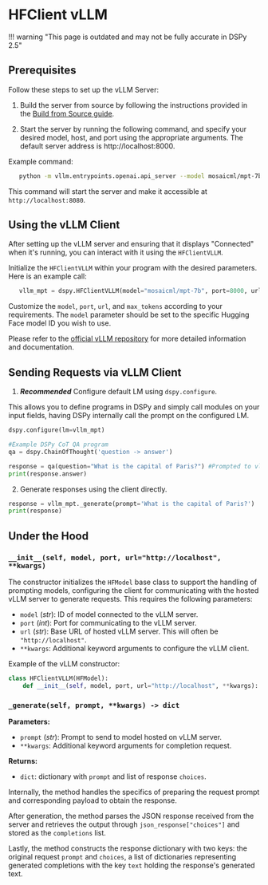 # HFClient vLLM

!!! warning "This page is outdated and may not be fully accurate in DSPy 2.5"


## Prerequisites

Follow these steps to set up the vLLM Server:

1. Build the server from source by following the instructions provided in the [Build from Source guide](https://vllm.readthedocs.io/en/latest/getting_started/installation.html#build-from-source).

2. Start the server by running the following command, and specify your desired model, host, and port using the appropriate arguments. The default server address is http://localhost:8000.

Example command:

```bash
   python -m vllm.entrypoints.openai.api_server --model mosaicml/mpt-7b --port 8000
```

This command will start the server and make it accessible at `http://localhost:8080`.

## Using the vLLM Client

After setting up the vLLM server and ensuring that it displays "Connected" when it's running, you can interact with it using the `HFClientVLLM`.

Initialize the `HFClientVLLM` within your program with the desired parameters. Here is an example call:

```python
   vllm_mpt = dspy.HFClientVLLM(model="mosaicml/mpt-7b", port=8000, url="http://localhost")
```
Customize the `model`, `port`, `url`, and `max_tokens` according to your requirements. The `model` parameter should be set to the specific Hugging Face model ID you wish to use.

Please refer to the [official vLLM repository](https://github.com/vllm-project/vllm) for more detailed information and documentation.

## Sending Requests via vLLM Client

1) _**Recommended**_ Configure default LM using `dspy.configure`.

This allows you to define programs in DSPy and simply call modules on your input fields, having DSPy internally call the prompt on the configured LM.

```python
dspy.configure(lm=vllm_mpt)

#Example DSPy CoT QA program
qa = dspy.ChainOfThought('question -> answer')

response = qa(question="What is the capital of Paris?") #Prompted to vllm_mpt
print(response.answer)
```

2) Generate responses using the client directly.

```python
response = vllm_mpt._generate(prompt='What is the capital of Paris?')
print(response)
```

## Under the Hood

### `__init__(self, model, port, url="http://localhost", **kwargs)`

The constructor initializes the `HFModel` base class to support the handling of prompting models, configuring the client for communicating with the hosted vLLM server to generate requests. This requires the following parameters:

- `model` (_str_): ID of model connected to the vLLM server.
- `port` (_int_): Port for communicating to the vLLM server. 
- `url` (_str_): Base URL of hosted vLLM server. This will often be `"http://localhost"`.
- `**kwargs`: Additional keyword arguments to configure the vLLM client.

Example of the vLLM constructor:

```python
class HFClientVLLM(HFModel):
    def __init__(self, model, port, url="http://localhost", **kwargs):
```

### `_generate(self, prompt, **kwargs) -> dict`

**Parameters:**
- `prompt` (_str_): Prompt to send to model hosted on vLLM server.
- `**kwargs`: Additional keyword arguments for completion request.

**Returns:**
- `dict`: dictionary with `prompt` and list of response `choices`.

Internally, the method handles the specifics of preparing the request prompt and corresponding payload to obtain the response. 

After generation, the method parses the JSON response received from the server and retrieves the output through `json_response["choices"]` and stored as the `completions` list.

Lastly, the method constructs the response dictionary with two keys: the original request `prompt` and `choices`, a list of dictionaries representing generated completions with the key `text` holding the response's generated text.
